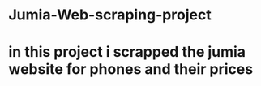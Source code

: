 # Jumia-Web-scraping-project
# in this project i scrapped the jumia website for phones and their prices
